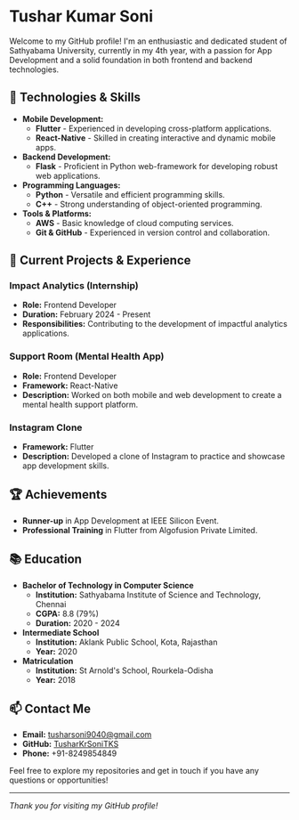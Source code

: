 # Tushar Kumar Soni

Welcome to my GitHub profile! I'm an enthusiastic and dedicated student of Sathyabama University, currently in my 4th year, with a passion for App Development and a solid foundation in both frontend and backend technologies.

## 🔧 Technologies & Skills
- **Mobile Development:** 
  - **Flutter** - Experienced in developing cross-platform applications.
  - **React-Native** - Skilled in creating interactive and dynamic mobile apps.
- **Backend Development:**
  - **Flask** - Proficient in Python web-framework for developing robust web applications.
- **Programming Languages:**
  - **Python** - Versatile and efficient programming skills.
  - **C++** - Strong understanding of object-oriented programming.
- **Tools & Platforms:**
  - **AWS** - Basic knowledge of cloud computing services.
  - **Git & GitHub** - Experienced in version control and collaboration.

## 🚀 Current Projects & Experience
### **Impact Analytics (Internship)**
- **Role:** Frontend Developer
- **Duration:** February 2024 - Present
- **Responsibilities:** Contributing to the development of impactful analytics applications.

### **Support Room (Mental Health App)**
- **Role:** Frontend Developer
- **Framework:** React-Native
- **Description:** Worked on both mobile and web development to create a mental health support platform.

### **Instagram Clone**
- **Framework:** Flutter
- **Description:** Developed a clone of Instagram to practice and showcase app development skills.

## 🏆 Achievements
- **Runner-up** in App Development at IEEE Silicon Event.
- **Professional Training** in Flutter from Algofusion Private Limited.

## 📚 Education
- **Bachelor of Technology in Computer Science**
  - **Institution:** Sathyabama Institute of Science and Technology, Chennai
  - **CGPA:** 8.8 (79%)
  - **Duration:** 2020 - 2024
- **Intermediate School**
  - **Institution:** Aklank Public School, Kota, Rajasthan
  - **Year:** 2020
- **Matriculation**
  - **Institution:** St Arnold's School, Rourkela-Odisha
  - **Year:** 2018

## 📫 Contact Me
- **Email:** [tusharsoni9040@gmail.com](mailto:tusharsoni9040@gmail.com)
- **GitHub:** [TusharKrSoniTKS](https://github.com/TusharKrSoniTKS)
- **Phone:** +91-8249854849

Feel free to explore my repositories and get in touch if you have any questions or opportunities!

---

*Thank you for visiting my GitHub profile!*
